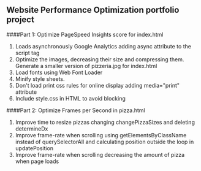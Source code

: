 ## Website Performance Optimization portfolio project

####Part 1: Optimize PageSpeed Insights score for index.html

1. Loads asynchronously Google Analytics adding async attribute to the script tag
2. Optimize the images, decreasing their size and compressing them. Generate a smaller version of pizzeria.jpg for index.html
3. Load fonts using Web Font Loader
4. Minify style sheets. 
5. Don't load print css rules for online display adding media="print" attribute
6. Include style.css in HTML to avoid blocking 

####Part 2: Optimize Frames per Second in pizza.html

1. Improve time to resize pizzas changing changePizzaSizes and deleting determineDx
2. Improve frame-rate when scrolling using getElementsByClassName instead of querySelectorAll and calculating position outside the loop in updatePosition
3. Improve frame-rate when scrolling decreasing the amount of pizza when page loads
